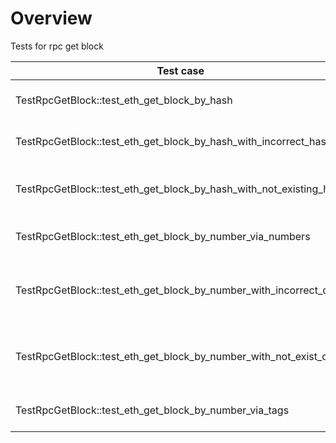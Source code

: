 # Overview

Tests for rpc get block

| Test case                                                          | Description                                | XFailed |
|--------------------------------------------------------------------|--------------------------------------------|---------|
| TestRpcGetBlock::test_eth_get_block_by_hash                        | Get block and check structure              |         |
| TestRpcGetBlock::test_eth_get_block_by_hash_with_incorrect_hash    | Try to get block with bad params           |         |
| TestRpcGetBlock::test_eth_get_block_by_hash_with_not_existing_hash | Try to get block with not exist hash       |         |
| TestRpcGetBlock::test_eth_get_block_by_number_via_numbers          | Try to get block by number                 |         |
| TestRpcGetBlock::test_eth_get_block_by_number_with_incorrect_data  | Try to get block by number with bad params |         |
| TestRpcGetBlock::test_eth_get_block_by_number_with_not_exist_data  | Try to get block by number with bad params |         |
| TestRpcGetBlock::test_eth_get_block_by_number_via_tags             | Get block by number with tags              |         |
